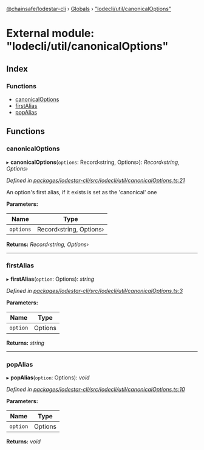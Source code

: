 [@chainsafe/lodestar-cli](../README.md) › [Globals](../globals.md) › ["lodecli/util/canonicalOptions"](_lodecli_util_canonicaloptions_.md)

# External module: "lodecli/util/canonicalOptions"

## Index

### Functions

* [canonicalOptions](_lodecli_util_canonicaloptions_.md#canonicaloptions)
* [firstAlias](_lodecli_util_canonicaloptions_.md#firstalias)
* [popAlias](_lodecli_util_canonicaloptions_.md#popalias)

## Functions

###  canonicalOptions

▸ **canonicalOptions**(`options`: Record‹string, Options›): *Record‹string, Options›*

*Defined in [packages/lodestar-cli/src/lodecli/util/canonicalOptions.ts:21](https://github.com/ChainSafe/lodestar/blob/5f04d592a/packages/lodestar-cli/src/lodecli/util/canonicalOptions.ts#L21)*

An option's first alias, if it exists is set as the 'canonical' one

**Parameters:**

Name | Type |
------ | ------ |
`options` | Record‹string, Options› |

**Returns:** *Record‹string, Options›*

___

###  firstAlias

▸ **firstAlias**(`option`: Options): *string*

*Defined in [packages/lodestar-cli/src/lodecli/util/canonicalOptions.ts:3](https://github.com/ChainSafe/lodestar/blob/5f04d592a/packages/lodestar-cli/src/lodecli/util/canonicalOptions.ts#L3)*

**Parameters:**

Name | Type |
------ | ------ |
`option` | Options |

**Returns:** *string*

___

###  popAlias

▸ **popAlias**(`option`: Options): *void*

*Defined in [packages/lodestar-cli/src/lodecli/util/canonicalOptions.ts:10](https://github.com/ChainSafe/lodestar/blob/5f04d592a/packages/lodestar-cli/src/lodecli/util/canonicalOptions.ts#L10)*

**Parameters:**

Name | Type |
------ | ------ |
`option` | Options |

**Returns:** *void*
